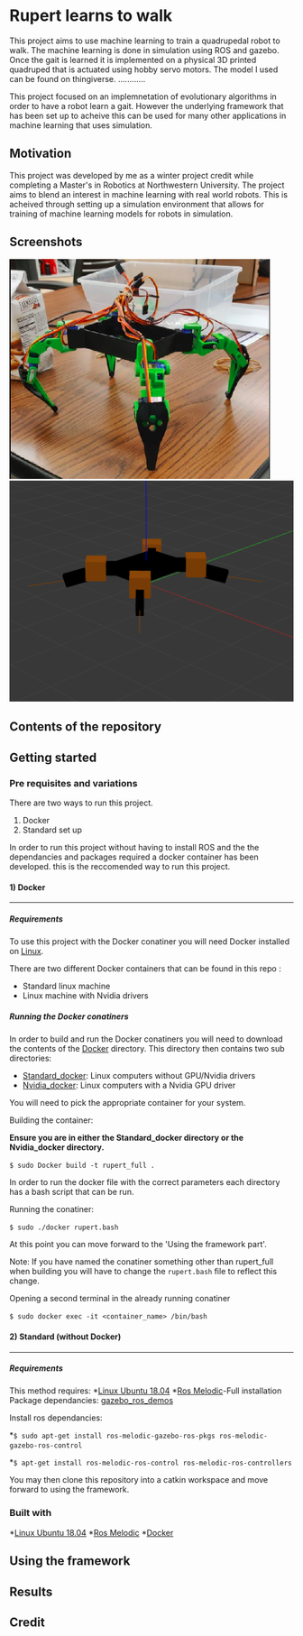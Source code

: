 # Rupert learns to walk

This project aims to use machine learning to train a quadrupedal robot to walk. The machine learning is done in simulation using ROS and gazebo. Once the gait is learned it is implemented on a physical 3D printed quadruped that is actuated using hobby servo motors. The model I used can be found on thingiverse. ............

This project focused on an implemnetation of evolutionary algorithms in order to have a robot learn a gait. However the underlying framework that has been set up to acheive this can be used for many other applications in machine learning that uses simulation.

## Motivation 
This project was developed by me as a winter project credit while completing a Master's in Robotics at Northwestern University.
The project aims to blend an interest in machine learning with real world robots. This is acheived through setting up a simulation environment that allows for training of machine learning models for robots in simulation.

## Screenshots
![alt text](/img/rupert.png "3D printed model") ![alt text](/img/rupert_sim.png "Simulated model")

## Contents of the repository

## Getting started
### Pre requisites and variations
There are two ways to run this project.
1) Docker 
2) Standard set up

In order to run this project without having to install ROS and the the dependancies and packages required a docker container has been developed. this is the reccomended way to run this project.

#### 1) Docker
------
##### Requirements
To use this project with the Docker conatiner you will need Docker installed on [Linux](https://docs.docker.com/get-started/).

There are two different Docker containers that can be found in this repo :
* Standard linux machine
* Linux machine with Nvidia drivers

##### Running the Docker conatiners

In order to build and run the Docker conatiners you will need to download the contents of the [Docker](/Docker) directory.
This directory then contains two sub directories:
* [Standard_docker](/Docker/Standard_docker): Linux computers without GPU/Nvidia drivers
* [Nvidia_docker](/Docker/Nvidia_docker): Linux computers with a Nvidia GPU driver

You will need to pick the appropriate container for your system.

Building the container:

**Ensure you are in either the Standard_docker directory or the Nvidia_docker directory.**

`$ sudo Docker build -t rupert_full .`

In order to run the docker file with the correct parameters each directory has a bash script that can be run.

Running the conatiner:

`$ sudo ./docker rupert.bash`

At this point you can move forward to the 'Using the framework part'.

Note: If you have named the conatiner something other than rupert_full when building you will have to change the `rupert.bash` file to reflect this change.


Opening a second terminal in the already running conatiner

`$ sudo docker exec -it <container_name> /bin/bash`

#### 2) Standard (without Docker)
------
##### Requirements
This method requires:
*[Linux Ubuntu 18.04](https://www.ubuntu.com/download/desktop)
*[Ros Melodic](http://wiki.ros.org/melodic)-Full installation
Package dependancies:
[gazebo_ros_demos](https://github.com/ros-simulation/gazebo_ros_demos.git)

Install ros dependancies:

*`$ sudo apt-get install ros-melodic-gazebo-ros-pkgs ros-melodic-gazebo-ros-control`

*`$ apt-get install ros-melodic-ros-control ros-melodic-ros-controllers`

You may then clone this repository into a catkin workspace and move forward to using the framework.

### Built with
*[Linux Ubuntu 18.04](https://www.ubuntu.com/download/desktop)
*[Ros Melodic](http://wiki.ros.org/melodic)
*[Docker](https://docs.docker.com/get-started/)

## Using the framework

## Results

## Credit